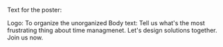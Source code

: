 Text for the poster:

Logo: To organize the unorganized
Body text: Tell us what's the most frustrating thing about time managmenet.
Let's design solutions together.
Join us now. 